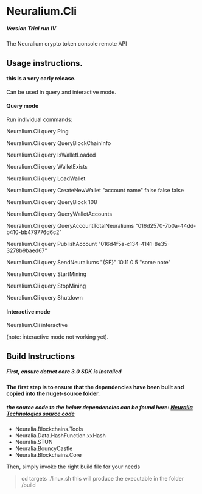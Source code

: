 # Neuralium.Cli

##### Version Trial run IV

The Neuralium crypto token console remote API 

## Usage instructions.

#### this is a very early release.

Can be used in query and interactive mode.  

#### Query mode

Run individual commands:

Neuralium.Cli query Ping


Neuralium.Cli query QueryBlockChainInfo

Neuralium.Cli query IsWalletLoaded

Neuralium.Cli query WalletExists

Neuralium.Cli query LoadWallet

Neuralium.Cli query CreateNewWallet "account name" false false false


Neuralium.Cli query QueryBlock 108

Neuralium.Cli query QueryWalletAccounts

Neuralium.Cli query QueryAccountTotalNeuraliums "016d2570-7b0a-44dd-b410-bb479776d6c2"

Neuralium.Cli query PublishAccount "016d4f5a-c134-4141-8e35-3278b9baed67"

Neuralium.Cli query SendNeuraliums "{SF}" 10.11 0.5 "some note"

Neuralium.Cli query StartMining

Neuralium.Cli query StopMining

Neuralium.Cli query Shutdown

#### Interactive mode

Neuralium.Cli interactive

(note: interactive mode not working yet).

## Build Instructions

##### First, ensure dotnet core 3.0 SDK is installed

#### The first step is to ensure that the dependencies have been built and copied into the nuget-source folder.

##### the source code to the below dependencies can be found here: [Neuralia Technologies source code](https://github.com/Neuralia) 

 - Neuralia.Blockchains.Tools
 - Neuralia.Data.HashFunction.xxHash
 - Neuralia.STUN
 - Neuralia.BouncyCastle
 - Neuralia.Blockchains.Core

Then, simply invoke the right build file for your needs
>cd targets
> ./linux.sh
this will produce the executable in the folder /build

